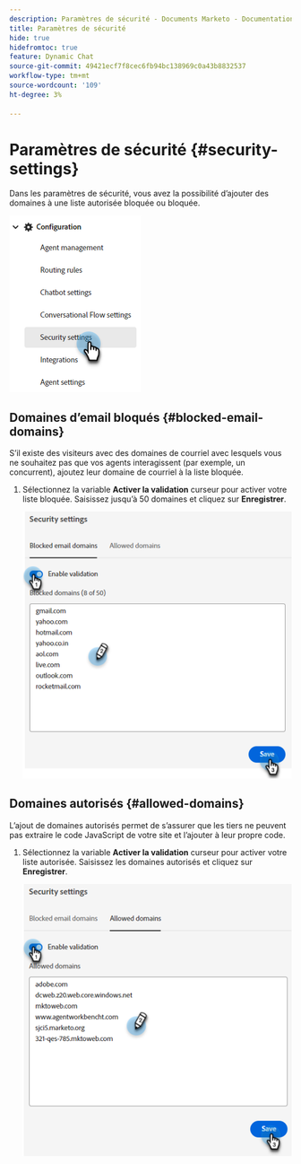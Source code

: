 ```yaml
---
description: Paramètres de sécurité - Documents Marketo - Documentation du produit
title: Paramètres de sécurité
hide: true
hidefromtoc: true
feature: Dynamic Chat
source-git-commit: 49421ecf7f8cec6fb94bc138969c0a43b8832537
workflow-type: tm+mt
source-wordcount: '109'
ht-degree: 3%

---
```


# Paramètres de sécurité {#security-settings}

Dans les paramètres de sécurité, vous avez la possibilité d’ajouter des domaines à une liste autorisée bloquée ou bloquée.

![](assets/security-settings-1.png)

## Domaines d’email bloqués {#blocked-email-domains}

S’il existe des visiteurs avec des domaines de courriel avec lesquels vous ne souhaitez pas que vos agents interagissent (par exemple, un concurrent), ajoutez leur domaine de courriel à la liste bloquée.

1. Sélectionnez la variable **Activer la validation** curseur pour activer votre liste bloquée. Saisissez jusqu’à 50 domaines et cliquez sur **Enregistrer**.

   ![](assets/security-settings-2.png)

## Domaines autorisés {#allowed-domains}

L’ajout de domaines autorisés permet de s’assurer que les tiers ne peuvent pas extraire le code JavaScript de votre site et l’ajouter à leur propre code.

1. Sélectionnez la variable **Activer la validation** curseur pour activer votre liste autorisée. Saisissez les domaines autorisés et cliquez sur **Enregistrer**.

   ![](assets/security-settings-3.png)
